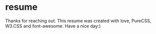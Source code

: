 # resume
Thanks for reaching out. This resume was created with love, PureCSS, W3.CSS and font-awesome. Have a nice day:)
